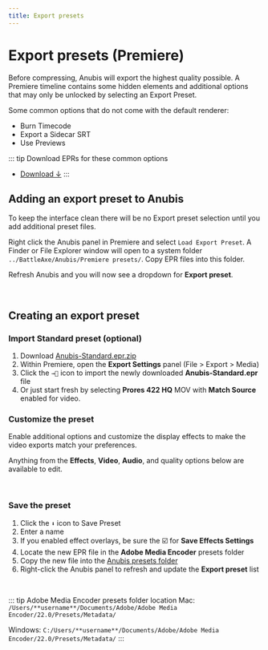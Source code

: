 ```yaml
---
title: Export presets
---
```


# Export presets (Premiere)

Before compressing, Anubis will export the highest quality possible. A Premiere timeline contains some hidden elements and additional options that may only be unlocked by selecting an Export Preset. 

Some common options that do not come with the default renderer:
- Burn Timecode
- Export a Sidecar SRT
- Use Previews

::: tip Download EPRs for these common options
- [Download ↓](/anubis/Anubis_EPRs.zip)
:::

## Adding an export preset to Anubis

<Screenshot 
    url="/anubis/LoadExportPreset.jpg" 
    alt="Anubis" 
    left
    outline round
    width="321px" />

To keep the interface clean there will be no Export preset selection until you add additional preset files.

Right click the Anubis panel in Premiere and select `Load Export Preset`. A Finder or File Explorer window will open to a system folder `../BattleAxe/Anubis/Premiere presets/`. Copy EPR files into this folder. 

Refresh Anubis and you will now see a dropdown for **Export preset**.

<br />

## Creating an export preset

### Import Standard preset (optional)

<Screenshot 
    url="/anubis/ImportPreset.jpg" 
    alt="Import preset" 
    right
    outline round
    width="462px" />

1. Download [Anubis-Standard.epr.zip](/anubis/Anubis-Standard.epr.zip)
2. Within Premiere, open the **Export Settings** panel (File > Export > Media) 
3. Click the `→📁` icon to import the newly downloaded **Anubis-Standard.epr** file
4. Or just start fresh by selecting **Prores 422 HQ** MOV with **Match Source** enabled for video.

### Customize the preset

<Screenshot 
    url="/anubis/CustomizePreset.jpg" 
    alt="Customize preset" 
    right
    outline round
    width="462px" />

Enable additional options and customize the display effects to make the video exports match your preferences. 

Anything from the **Effects**, **Video**, **Audio**, and quality options below are available to edit. 

<br />

### Save the preset

<Screenshot 
    url="/anubis/SavePreset.jpg" 
    alt="Save preset" 
    right
    outline round
    width="462px" />

1. Click the `⬇️` icon to Save Preset
2. Enter a name 
3. If you enabled effect overlays, be sure the ☑️ for **Save Effects Settings**
4. Locate the new EPR file in the **Adobe Media Encoder** presets folder
5. Copy the new file into the [Anubis presets folder](#adding-an-export-preset-to-anubis)
6. Right-click the Anubis panel to refresh and update the **Export preset** list

<br />

::: tip Adobe Media Encoder presets folder location
Mac: `/Users/**username**/Documents/Adobe/Adobe Media Encoder/22.0/Presets/Metadata/`

Windows: `C:/Users/**username**/Documents/Adobe/Adobe Media Encoder/22.0/Presets/Metadata/`
:::